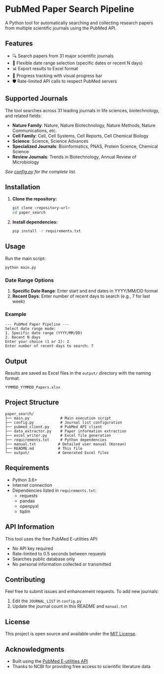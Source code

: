 # PubMed Paper Search Pipeline

A Python tool for automatically searching and collecting research papers from multiple scientific journals using the PubMed API.

## Features

- 🔍 Search papers from 31 major scientific journals
- 📅 Flexible date range selection (specific dates or recent N days)
- 📊 Export results to Excel format
- 🚀 Progress tracking with visual progress bar
- 🛡️ Rate-limited API calls to respect PubMed servers

## Supported Journals

The tool searches across 31 leading journals in life sciences, biotechnology, and related fields:

- **Nature Family**: Nature, Nature Biotechnology, Nature Methods, Nature Communications, etc.
- **Cell Family**: Cell, Cell Systems, Cell Reports, Cell Chemical Biology
- **Science**: Science, Science Advances
- **Specialized Journals**: Bioinformatics, PNAS, Protein Science, Chemical Science
- **Review Journals**: Trends in Biotechnology, Annual Review of Microbiology

*See [config.py](config.py) for the complete list.*

## Installation

1. **Clone the repository:**
   ```bash
   git clone <repository-url>
   cd paper_search
   ```

2. **Install dependencies:**
   ```bash
   pip install -r requirements.txt
   ```

## Usage

Run the main script:
```bash
python main.py
```

### Date Range Options

1. **Specific Date Range**: Enter start and end dates in YYYY/MM/DD format
2. **Recent Days**: Enter number of recent days to search (e.g., 7 for last week)

### Example
```
--- PubMed Paper Pipeline ---
Select date range mode:
1. Specific date range (YYYY/MM/DD)
2. Recent N days
Enter your choice (1 or 2): 2
Enter number of recent days to search: 7
```

## Output

Results are saved as Excel files in the `output/` directory with the naming format:
```
YYMMDD_YYMMDD_Papers.xlsx
```

## Project Structure

```
paper_search/
├── main.py              # Main execution script
├── config.py            # Journal list configuration
├── pubmed_client.py     # PubMed API client
├── data_extractor.py    # Paper information extraction
├── excel_writer.py      # Excel file generation
├── requirements.txt     # Python dependencies
├── manual.txt          # Detailed user manual (Korean)
├── README.md           # This file
└── output/             # Generated Excel files
```

## Requirements

- Python 3.6+
- Internet connection
- Dependencies listed in `requirements.txt`:
  - requests
  - pandas
  - openpyxl
  - tqdm

## API Information

This tool uses the free PubMed E-utilities API:
- No API key required
- Rate-limited to 0.5 seconds between requests
- Searches public database only
- No personal information collected or transmitted

## Contributing

Feel free to submit issues and enhancement requests. To add new journals:
1. Edit the `JOURNAL_LIST` in `config.py`
2. Update the journal count in this README and `manual.txt`

## License

This project is open source and available under the [MIT License](LICENSE).

## Acknowledgments

- Built using the [PubMed E-utilities API](https://www.ncbi.nlm.nih.gov/books/NBK25497/)
- Thanks to NCBI for providing free access to scientific literature data